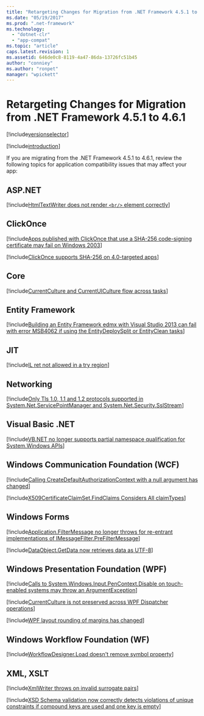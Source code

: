 ```yaml
---
title: "Retargeting Changes for Migration from .NET Framework 4.5.1 to 4.6.1"
ms.date: "05/19/2017"
ms.prod: ".net-framework"
ms.technology:
  - "dotnet-clr"
  - "app-compat"
ms.topic: "article"
caps.latest.revision: 1
ms.assetid: 646de0c8-8119-4a47-86da-13726fc51b45
author: "conniey"
ms.author: "ronpet"
manager: "wpickett"
---
```


# Retargeting Changes for Migration from .NET Framework 4.5.1 to 4.6.1

[!include[versionselector](../../../../includes/migration-guide/retargeting/versionselector.md)]

[!include[introduction](../../../../includes/migration-guide/retargeting/introduction.md)]

If you are migrating from the .NET Framework 4.5.1 to 4.6.1, review the following topics for application compatibility issues that may affect your app:

## ASP.NET

[!include[HtmlTextWriter does not render `<br/>` element correctly](../../../../includes/migration-guide/retargeting/asp/htmltextwriter-does-not-render-br-element-correctly.md)]

## ClickOnce

[!include[Apps published with ClickOnce that use a SHA-256 code-signing certificate may fail on Windows 2003](../../../../includes/migration-guide/retargeting/clickonce/apps-published-with-clickonce-that-use-sha-256-code-signing-certificate-may.md)]

[!include[ClickOnce supports SHA-256 on 4.0-targeted apps](../../../../includes/migration-guide/retargeting/clickonce/clickonce-supports-sha-256-on-40-targeted-apps.md)]

## Core

[!include[CurrentCulture and CurrentUICulture flow across tasks](../../../../includes/migration-guide/retargeting/core/currentculture-currentuiculture-flow-across-tasks.md)]

## Entity Framework

[!include[Building an Entity Framework edmx with Visual Studio 2013 can fail with error MSB4062 if using the EntityDeploySplit or EntityClean tasks](../../../../includes/migration-guide/retargeting/ef/building-an-entity-framework-edmx-with-visual-studio-2013-can-fail-error.md)]

## JIT

[!include[IL ret not allowed in a try region](../../../../includes/migration-guide/retargeting/jit/il-ret-not-allowed-try-region.md)]

## Networking

[!include[Only Tls 1.0, 1.1 and 1.2 protocols supported in System.Net.ServicePointManager and System.Net.Security.SslStream](../../../../includes/migration-guide/retargeting/networking/only-tls-10-11-12-protocols-supported-systemnetservicepointmanager.md)]

## Visual Basic .NET

[!include[VB.NET no longer supports partial namespace qualification for System.Windows APIs](../../../../includes/migration-guide/retargeting/vb/vbnet-no-longer-supports-partial-namespace-qualification-for-systemwindows.md)]

## Windows Communication Foundation (WCF)

[!include[Calling CreateDefaultAuthorizationContext with a null argument has changed](../../../../includes/migration-guide/retargeting/wcf/calling-createdefaultauthorizationcontext-with-null-argument-has-changed.md)]

[!include[X509CertificateClaimSet.FindClaims Considers All claimTypes](../../../../includes/migration-guide/retargeting/wcf/x509certificateclaimsetfindclaims-considers-all-claimtypes.md)]

## Windows Forms

[!include[Application.FilterMessage no longer throws for re-entrant implementations of IMessageFilter.PreFilterMessage](../../../../includes/migration-guide/retargeting/winforms/applicationfiltermessage-no-longer-throws-for-re-entrant-implementations.md)]

[!include[DataObject.GetData now retrieves data as UTF-8](../../../../includes/migration-guide/retargeting/winforms/dataobjectgetdata-now-retrieves-data-utf-8.md)]

## Windows Presentation Foundation (WPF)

[!include[Calls to System.Windows.Input.PenContext.Disable on touch-enabled systems may throw an ArgumentException](../../../../includes/migration-guide/retargeting/wpf/calls-systemwindowsinputpencontextdisable-on-touch-enabled-systems-may-throw.md)]

[!include[CurrentCulture is not preserved across WPF Dispatcher operations](../../../../includes/migration-guide/retargeting/wpf/currentculture-not-preserved-across-wpf-dispatcher-operations.md)]

[!include[WPF layout rounding of margins has changed](../../../../includes/migration-guide/retargeting/wpf/wpf-layout-rounding-margins-has-changed.md)]

## Windows Workflow Foundation (WF)

[!include[WorkflowDesigner.Load doesn't remove symbol property](../../../../includes/migration-guide/retargeting/wf/workflowdesignerload-doesnt-remove-symbol-property.md)]

## XML, XSLT

[!include[XmlWriter throws on invalid surrogate pairs](../../../../includes/migration-guide/retargeting/xml/xmlwriter-throws-on-invalid-surrogate-pairs.md)]

[!include[XSD Schema validation now correctly detects violations of unique constraints if compound keys are used and one key is empty](../../../../includes/migration-guide/retargeting/xml/xsd-schema-validation-now-correctly-detects-violations-unique-constraints-if.md)]

